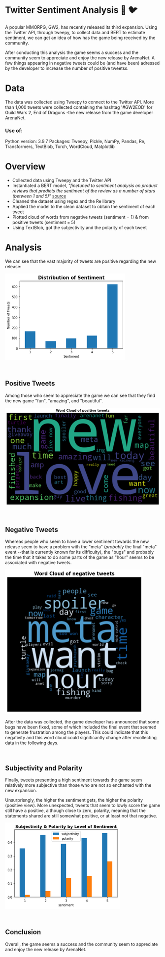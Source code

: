 # Twitter Sentiment Analysis :blue_heart: :bird:
A popular MMORPG, GW2, has recently released its third expansion. Using the Twitter API, through tweepy,
to collect data and BERT to estimate sentiment, we can get an idea of how has the game being received by the community.

After conducting this analysis the game seems a success and the community seem to appreciate and enjoy the new release by ArenaNet. A few things appearing in negative tweets could be (and have been) adressed by the developer to increase the number of positive tweetss.

# Data
The data was collected using Tweepy to connect to the Twitter API. More than 1,000 tweets were collected containing the hashtag '#GW2EOD' for Guild Wars 2, End of Dragons -the new release from the game developer ArenaNet.

### Use of:
Python version: 3.9.7
Packages: Tweepy, Pickle, NumPy, Pandas, Re, Transformers, TextBlob, Torch, WordCloud, Matplotlib

# Overview
* Collected data using Tweepy and the Twitter API
* Instantiated a BERT model, *"finetuned to sentiment analysis on product reviews that predicts the sentiment of the review as a number of stars (between 1 and 5)"* [source](https://huggingface.co/nlptown/bert-base-multilingual-uncased-sentiment)
* Cleaned the dataset using regex and the Re library
* Applied the model to the clean dataset to obtain the sentiment of each tweet
* Plotted cloud of words from negative tweets (sentiment = 1) & from positive tweets (sentiment = 5)
* Using TextBlob, got the subjectivity and the polarity of each tweet

# Analysis
We can see that the vast majority of tweets are positive regarding the new release:

![Sentiment Distribution](https://github.com/pcmaldonado/Twitter_Sentiment_Analysis/blob/main/sent_dist.png)


<br>

## Positive Tweets
Among those who seem to appreciate the game we can see that they find the new game "fun", "amazing", and "beautiful".

![Positive Cloud of Words](https://github.com/pcmaldonado/Twitter_Sentiment_Analysis/blob/main/pos_word_cloud.png)

<br>

## Negative Tweets
Whereas people who seem to have a lower sentiment towards the new release seem to have a problem with the  "meta" (*probably* the final "meta" event --that is currently known for its difficulty), the "bugs" and probably the time that it takes to do some parts of the game as "hour" seems to be associated with negative tweets.

![Negative Cloud of Words](https://github.com/pcmaldonado/Twitter_Sentiment_Analysis/blob/main/neg_word_cloud.png)

After the data was collected, the game developer has announced that some bugs have been fixed, some of which included the final event that seemed to generate frustration among the players. This could indicate that this negativity and this word cloud could significantly change after recollecting data in the following days.

<br>

## Subjectivity and Polarity
Finally, tweets presenting a high sentiment towards the game seem relatively more subjective than those who are not so enchanted with the new expansion. 

Unsurprisngly, the higher the sentiment gets, the higher the polarity (positive view). More unexpected, tweets that seem to lowly score the game still have a positive, although close to zero, polarity, meaning that the statements shared are still somewhat positive, or at least not that negative.

![Subjectivity and Polarity](https://github.com/pcmaldonado/Twitter_Sentiment_Analysis/blob/main/sub_pol.png)


<br>

## Conclusion
Overall, the game seems a success and the community seem to appreciate and enjoy the new release by ArenaNet. 